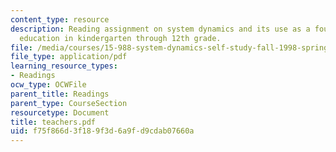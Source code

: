 ```yaml
---
content_type: resource
description: Reading assignment on system dynamics and its use as a foundation underlying
  education in kindergarten through 12th grade.
file: /media/courses/15-988-system-dynamics-self-study-fall-1998-spring-1999/f75f866d3f189f3d6a9fd9cdab07660a_teachers.pdf
file_type: application/pdf
learning_resource_types:
- Readings
ocw_type: OCWFile
parent_title: Readings
parent_type: CourseSection
resourcetype: Document
title: teachers.pdf
uid: f75f866d-3f18-9f3d-6a9f-d9cdab07660a
---
```

